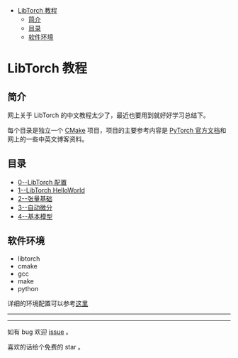 - [LibTorch 教程](#libtorch-教程)
  - [简介](#简介)
  - [目录](#目录)
  - [软件环境](#软件环境)


#  LibTorch 教程 

## 简介
网上关于 LibTorch 的中文教程太少了，最近也要用到就好好学习总结下。

每个目录是独立一个 [CMake](https://cmake.org/) 项目，项目的主要参考内容是 [PyTorch 官方文档](https://pytorch.org/docs/stable/index.html)和网上的一些中英文博客资料。


## 目录
* [0--LibTorch 配置](./chap0/)
* [1--LibTorch HelloWorld](./chap1/)
* [2--张量基础](./chap2/)
* [3--自动微分](./chap3/)
* [4--基本模型](./chap4/build/CMakeFiles/3.23.2/CompilerIdC/CMakeCCompilerId.c)


## 软件环境

* libtorch
* cmake 
* gcc 
* make
* python

详细的环境配置可以参考[这里](./chap0/)


----------------
----------------

如有 bug 欢迎 [issue](https://github.com/clearhanhui/LearnLibTorch/issues) 。

喜欢的话给个免费的 star 。